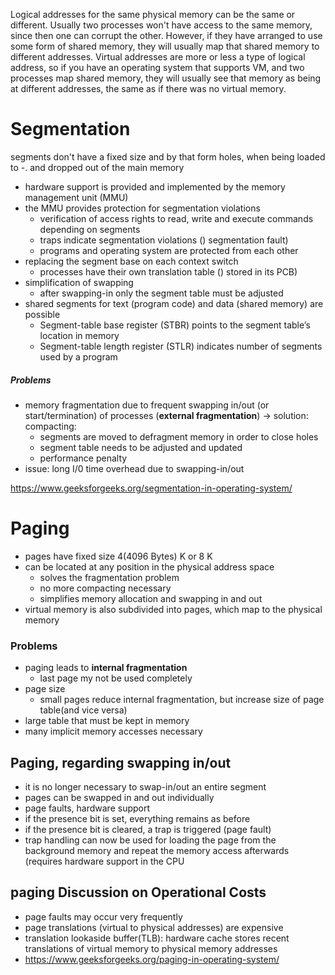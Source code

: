 Logical addresses for the same physical memory can be the same or different. Usually two processes won't have access to the same memory, since then one can corrupt the other. However, if they have arranged to use some form of shared memory, they will usually map that shared memory to different addresses. Virtual addresses are more or less a type of logical address, so if you have an operating system that supports VM, and two processes map shared memory, they will usually see that memory as being at different addresses, the same as if there was no virtual memory.


# Segmentation
segments don't have a fixed size and by that form holes, when being loaded to -. and dropped out of the main memory
- hardware support is provided and implemented by the memory
management unit (MMU)
- the MMU provides protection for segmentation violations
	- verification of access rights to read, write and execute commands depending on segments
	- traps indicate segmentation violations () segmentation fault)
	- programs and operating system are protected from each other
- replacing the segment base on each context switch
	- processes have their own translation table () stored in its PCB)
- simplification of swapping
	- after swapping-in only the segment table must be adjusted
- shared segments for text (program code) and data (shared
memory) are possible
	- Segment-table base register (STBR) points to the segment table’s location in memory
	- Segment-table length register (STLR) indicates number of segments used by a program

##### Problems 
- memory fragmentation due to frequent swapping in/out (or start/termination) of processes (**external fragmentation**)
-> solution: compacting:
	- segments are moved to defragment memory in order to close holes
	-  segment table needs to be adjusted and updated
	-  performance penalty
- issue: long I/0 time overhead due to swapping-in/out
	
https://www.geeksforgeeks.org/segmentation-in-operating-system/


# Paging
- pages have fixed size 4(4096 Bytes) K or 8 K
-  can be located at any position in the physical address space
	- solves the fragmentation problem
	- no more compacting necessary
	- simplifies memory allocation and swapping in and out
- virtual memory is also subdivided into pages, which map to the physical memory


### Problems 
- paging leads to **internal fragmentation**
	- last page my not be used completely
- page size
	- small pages reduce internal fragmentation, but increase size of page table(and vice versa)
- large table that must be kept in memory
- many implicit memory accesses necessary


## Paging, regarding swapping in/out
- it is no longer necessary to swap-in/out an entire segment
-  pages can be swapped in and out individually
-  page faults, hardware support
-  if the presence bit is set, everything
remains as before
-  if the presence bit is cleared,
a trap is triggered (page fault)
-  trap handling can now be used for
loading the page from the background
memory and repeat the memory
access afterwards (requires hardware support in the CPU


## paging Discussion on Operational Costs
- page faults may occur very frequently
- page translations (virtual to physical addresses) are expensive
- translation lookaside buffer(TLB): hardware cache stores recent translations of virtual memory to physical memory addresses
- https://www.geeksforgeeks.org/paging-in-operating-system/

